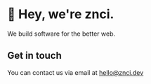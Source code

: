 # 👋 Hey, we're znci.

We build software for the better web.

## Get in touch

You can contact us via email at [hello@znci.dev](mailto:hello@znci.dev)
